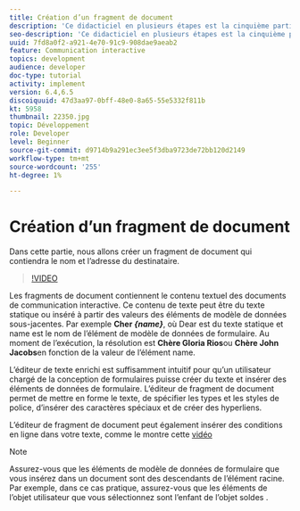 ```yaml
---
title: Création d’un fragment de document
description: 'Ce didacticiel en plusieurs étapes est la cinquième partie d’un premier document de communication interactive. Dans cette partie, nous allons créer un fragment de document qui contiendra le nom et l’adresse du destinataire. '
seo-description: 'Ce didacticiel en plusieurs étapes est la cinquième partie d’un premier document de communication interactive. Dans cette partie, nous allons créer un fragment de document qui contiendra le nom et l’adresse du destinataire. '
uuid: 7fd8a0f2-a921-4e70-91c9-908dae9aeab2
feature: Communication interactive
topics: development
audience: developer
doc-type: tutorial
activity: implement
version: 6.4,6.5
discoiquuid: 47d3aa97-0bff-48e0-8a65-55e5332f811b
kt: 5958
thumbnail: 22350.jpg
topic: Développement
role: Developer
level: Beginner
source-git-commit: d9714b9a291ec3ee5f3dba9723de72bb120d2149
workflow-type: tm+mt
source-wordcount: '255'
ht-degree: 1%

---
```



# Création d’un fragment de document

Dans cette partie, nous allons créer un fragment de document qui contiendra le nom et l’adresse du destinataire.

>[!VIDEO](https://video.tv.adobe.com/v/22350/?quality=9&learn=on)

Les fragments de document contiennent le contenu textuel des documents de communication interactive. Ce contenu de texte peut être du texte statique ou inséré à partir des valeurs des éléments de modèle de données sous-jacentes. Par exemple **Cher _{name}_**, où Dear est du texte statique et name est le nom de l’élément de modèle de données de formulaire. Au moment de l’exécution, la résolution est **Chère Gloria Rios**ou **Chère John Jacobs**en fonction de la valeur de l’élément name.

L’éditeur de texte enrichi est suffisamment intuitif pour qu’un utilisateur chargé de la conception de formulaires puisse créer du texte et insérer des éléments de données de formulaire. L’éditeur de fragment de document permet de mettre en forme le texte, de spécifier les types et les styles de police, d’insérer des caractères spéciaux et de créer des hyperliens.

L’éditeur de fragment de document peut également insérer des conditions en ligne dans votre texte, comme le montre cette [vidéo](https://helpx.adobe.com/experience-manager/kt/forms/using/editing-improvements-correspondence-mgmt-feature-video-use.html)

>[!NOTE]
>
>Assurez-vous que les éléments de modèle de données de formulaire que vous insérez dans un document sont des descendants de l’élément racine. Par exemple, dans ce cas pratique, assurez-vous que les éléments de l’objet utilisateur que vous sélectionnez sont l’enfant de l’objet soldes .

